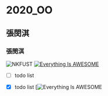 # 2020_OO
## 張閔淇
### 張閔淇
![NKFUST](nkfust.png "第一科大")
[![Everything Is AWESOME](https://img.youtube.com/vi/StTqXEQ2l-Y/0.jpg)](https://www.youtube.com/watch?v=StTqXEQ2l-Y "Everything Is AWESOME")
- [ ] todo list
- [x] todo list
[![Everything Is AWESOME](https://www.youtube.com/watch?v=sSm2dRarhPo)

